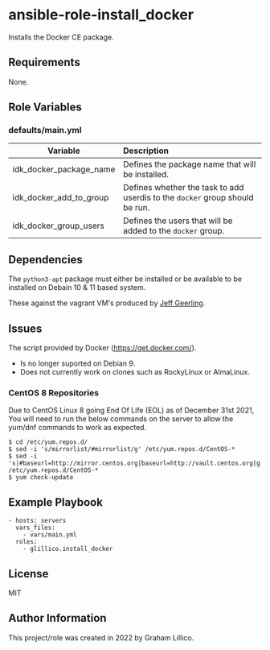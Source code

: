 # ansible-role-install_docker

Installs the Docker CE package.

## Requirements

None.

## Role Variables

### defaults/main.yml

|Variable|Description|
|---|:---|
|idk_docker_package_name|Defines the package name that will be installed.|
|idk_docker_add_to_group|Defines whether the task to add userdis to the `docker` group should be run.|
|idk_docker_group_users|Defines the users that will be added to the `docker` group.|

## Dependencies

The `python3-apt` package must either be installed or be available to be installed on Debain 10 & 11 based system.

These against the vagrant VM's produced by [Jeff Geerling](https://app.vagrantup.com/geerlingguy/).

## Issues

The script provided by Docker (https://get.docker.com/).

- Is no longer suported on Debian 9.
- Does not currently work on clones such as RockyLinux or AlmaLinux.

### CentOS 8 Repositories

Due to CentOS Linux 8 going End Of Life (EOL) as of December 31st 2021, You will need to run the below commands on the server to allow the yum/dnf commands to work as expected.

```
$ cd /etc/yum.repos.d/
$ sed -i 's/mirrorlist/#mirrorlist/g' /etc/yum.repos.d/CentOS-*
$ sed -i 's|#baseurl=http://mirror.centos.org|baseurl=http://vault.centos.org|g' /etc/yum.repos.d/CentOS-*
$ yum check-update
```

## Example Playbook

    - hosts: servers
      vars_files:
        - vars/main.yml
      roles:
        - glillico.install_docker

## License

MIT

## Author Information

This project/role was created in 2022 by Graham Lillico.
